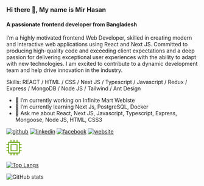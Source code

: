### Hi there 👋, My name is Mir Hasan
#### A passionate frontend developer from Bangladesh
I’m a highly motivated frontend Web Developer, skilled in creating modern and interactive web applications using React and Next JS. Committed to producing high-quality code and exceeding client expectations and a deep passion for delivering exceptional user experiences with the ability to adapt with new technologies. I am excited to contribute to a dynamic development team and help drive innovation in the industry.

Skills: REACT / HTML / CSS / Next JS / Typescript / Javascript / Redux / Express / MongoDB / Node JS / Tailwind / Ant Design

- 🔭 I’m currently working on Infinite Mart Webiste 
- 🌱 I’m currently learning Next Js, PostgreSQL, Docker 
- 💬 Ask me about React, Next JS, Javascript, Typescript, Express, Mongoose, Node JS, HTML, CSS3 


[<img src='https://cdn.jsdelivr.net/npm/simple-icons@3.0.1/icons/github.svg' alt='github' height='40'>](https://github.com/Mirhasankhan)  [<img src='https://cdn.jsdelivr.net/npm/simple-icons@3.0.1/icons/linkedin.svg' alt='linkedin' height='40'>](https://www.linkedin.com/in/https://www.linkedin.com/in/mir-hasan-575b401b9//)  [<img src='https://cdn.jsdelivr.net/npm/simple-icons@3.0.1/icons/facebook.svg' alt='facebook' height='40'>](https://www.facebook.com/https://www.facebook.com/mir.hasan.794/)  [<img src='https://cdn.jsdelivr.net/npm/simple-icons@3.0.1/icons/icloud.svg' alt='website' height='40'>](https://dev-portfolio-two-mu.vercel.app/)  

<a href='https://docs.github.com/en/developers'><img src='https://raw.githubusercontent.com/acervenky/animated-github-badges/master/assets/devbadge.gif' width='40' height='40'></a> 

[![Top Langs](https://github-readme-stats.vercel.app/api/top-langs/?username=Mirhasankhan)](https://github.com/anuraghazra/github-readme-stats)

![GitHub stats](https://github-readme-stats.vercel.app/api?username=Mirhasankhan&show_icons=true)  



